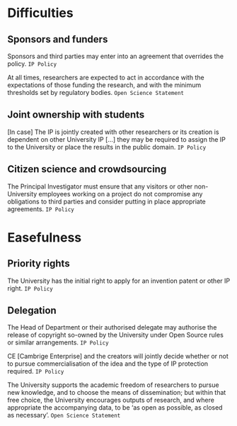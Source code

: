 # Difficulties

## Sponsors and funders

Sponsors and third parties may enter into an agreement that overrides the policy. `IP Policy`

At all times, researchers are expected to act in accordance with the expectations of those funding the research, and with the minimum thresholds set by regulatory bodies. `Open Science Statement`

## Joint ownership with students

[In case] The IP is jointly created with other researchers or its creation is dependent on other University IP […] they may be required to assign the IP to the University or
place the results in the public domain. `IP Policy`

## Citizen science and crowdsourcing

The Principal Investigator must ensure that any visitors or other non-University employees
working on a project do not compromise any obligations to third parties and consider putting in place appropriate agreements. `IP Policy`

# Easefulness

## Priority rights

The University has the initial right to apply for an invention patent or
other IP right. `IP Policy`

## Delegation

The Head of Department or their authorised delegate may authorise the release of
copyright so-owned by the University under Open Source rules or similar arrangements. `IP Policy`

CE [Cambrige Enterprise] and the creators will jointly decide whether or not to pursue commercialisation of the idea and the type of IP protection required. `IP Policy`

The University supports the academic freedom of researchers to pursue new knowledge, and to choose the means of dissemination; but within that free choice, the University encourages outputs of research, and where appropriate the accompanying data, to be ‘as open as possible, as closed as necessary’. `Open Science Statement`

